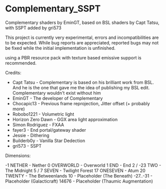# Complementary_SSPT
Complementary shaders by EminGT, based on BSL shaders by Capt Tatsu, with SSPT added by gri573


This project is currently very experimental, errors and incompatibilities are to be expected. While bug reports are appreciated, reported bugs may not be fixed while the initial implementation is unfinished.

using a PBR resource pack with texture based emissive support is recommended.


Credits:

 - Capt Tatsu        - Complementary is based on his brilliant work from BSL. And he is the one that gave me the idea of publishing my BSL edit. Complementary wouldn't exist without him
 - EminGT            - The developer of Complementary
 - Chocapic13        - Previous frame reprojection, Jitter offset (+ probably more)
 - Robobo1221        - Volumetric light
 - Horizon Zero Dawn - GGX area light approximation
 - Simon Rodriguez   - FXAA
 - fayer3            - End portal/gateway shader
 - Jessie            - Dithering
 - Builderb0y        - Vanilla Star Dedection
 - gri573            - SSPT

Dimensions:

 -1       NETHER    - Nether
 0        OVERWORLD - Overworld
 1        END       - End
 2 / -23  TWO       - The Midnight
 5 / 7    SEVEN     - Twilight Forest
 17       ONESEVEN  - Atum
 20       TWENTY    - The Betweenlands
 10       <empty>   - Placeholder (The Beneath)
 -27..-31 <empty>   - Placeholder (Galacticraft)
 14676    <empty>   - Placeholder (Thaumic Augmentation)
